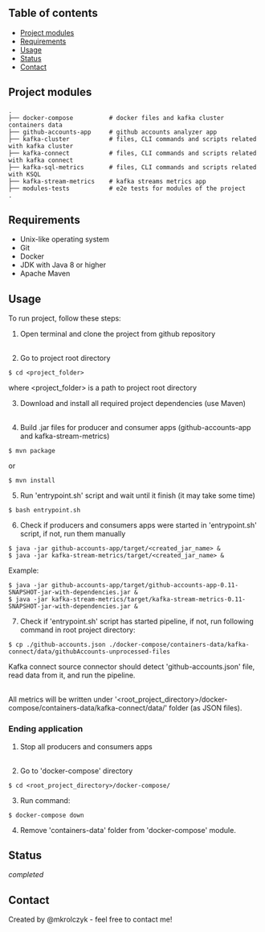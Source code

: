 ## Table of contents
- [Project modules](#project-modules)
- [Requirements](#requirements)
- [Usage](#usage)
- [Status](#status)
- [Contact](#contact)

## Project modules
```
.
├── docker-compose          # docker files and kafka cluster containers data
├── github-accounts-app     # github accounts analyzer app
├── kafka-cluster           # files, CLI commands and scripts related with kafka cluster 
├── kafka-connect           # files, CLI commands and scripts related with kafka connect
├── kafka-sql-metrics       # files, CLI commands and scripts related with KSQL
├── kafka-stream-metrics    # kafka streams metrics app
├── modules-tests           # e2e tests for modules of the project
.
```

## Requirements
* Unix-like operating system
* Git
* Docker
* JDK with Java 8 or higher
* Apache Maven

## Usage

To run project, follow these steps: <br />

1. Open terminal and clone the project from github repository <br /> <br />
   
2. Go to project root directory
```
$ cd <project_folder>
```
where <project_folder> is a path to project root directory <br />

3. Download and install all required project dependencies (use Maven) <br /> <br />
   
4. Build .jar files for producer and consumer apps (github-accounts-app and kafka-stream-metrics)
```
$ mvn package
```
or
```
$ mvn install
```

5. Run 'entrypoint.sh' script and wait until it finish (it may take some time)
```
$ bash entrypoint.sh
```

6. Check if producers and consumers apps were started in 'entrypoint.sh' script, if not, run them manually
```
$ java -jar github-accounts-app/target/<created_jar_name> &
$ java -jar kafka-stream-metrics/target/<created_jar_name> &
```
Example: <br />
```
$ java -jar github-accounts-app/target/github-accounts-app-0.11-SNAPSHOT-jar-with-dependencies.jar &
$ java -jar kafka-stream-metrics/target/kafka-stream-metrics-0.11-SNAPSHOT-jar-with-dependencies.jar &
```

7. Check if 'entrypoint.sh' script has started pipeline, if not, run following command in root project directory:
```
$ cp ./github-accounts.json ./docker-compose/containers-data/kafka-connect/data/githubAccounts-unprocessed-files
```
Kafka connect source connector should detect 'github-accounts.json' file, read data from it, and run the pipeline. <br /> <br />

All metrics will be written under '<root_project_directory>/docker-compose/containers-data/kafka-connect/data/' folder (as JSON files). <br />

### Ending application

1. Stop all producers and consumers apps <br /> <br />
   
2. Go to 'docker-compose' directory
```
$ cd <root_project_directory>/docker-compose/
```

3. Run command:
```
$ docker-compose down
```

4. Remove 'containers-data' folder from 'docker-compose' module.

## Status

_completed_

## Contact

Created by @mkrolczyk - feel free to contact me!